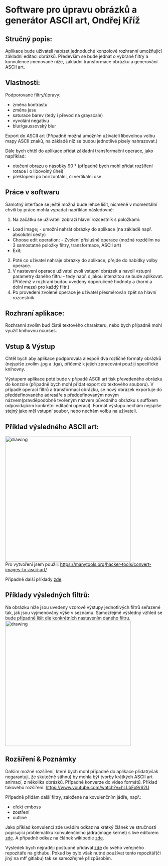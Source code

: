 # Software pro úpravu obrázků a generátor ASCII art, Ondřej Kříž
## Stručný popis:

Aplikace bude uživateli nabízet jednoduché konzolové rozhranní umožňující základní editaci obrázků. Především se bude jednat o vybrané filtry a konvulence jmenované níže, základní transformace obrázku a generování ASCII art.  

## Vlastnosti:
Podporované filtry/úpravy:
 - změna kontrastu
 - změna jasu
 - saturace barev (tedy i převod na grayscale)
 - vyvolání negativu
 - blur/gaussovský blur

Export do ASCII art
(Případně možná umožním uživateli libovolnou volbu mapy ASCII znaků, na základě níž se budou jednotlivé pixely nahrazovat.)


Dále bych chtěl do aplikace přidat základní transformační operace, jako například:
- otočení obrazu o násobky 90 ° (případně bych mohl přidat rozšíření rotace i o libovolný úhel)
- překlopení po horizontální, či vertikální ose

## Práce v softwaru
Samotný interface se ještě možná bude lehce lišit, nicméně v momentální chvíli by práce mohla vypadat například následovně:
 1. Na začátku se uživateli zobrazí hlavní rozcestník s položkami:
  - Load image; - umožní nahrát obrázky do aplikace (na základě např. absolutní cesty)
  - Choose edit operation; - Zvolení příslušné operace (možná rozdělím na 3 samostatné položky filtry, transformace, ASCII art)
  - Exit;
 2. Poté co uživatel nahraje obrázky do aplikace, přejde do nabídky volby operace.
 3. V nastevení operace uživatel zvolí vstupní obrázek a navolí vstupní parametry daného filtru - tedy např. s jakou intenzitou se bude aplikovat.(Přičemž v rozhraní budou uvedeny doporučené hodnoty a (horní a dolní meze) pro každý filtr.)
 4. Po provedení zvolené operace je uživatel přesměrován zpět na hlavní rozcestník.
 
## Rozhraní aplikace:
Rozhranní zvolím buď čistě textového charakteru, nebo bych případně mohl využít knihovnu ncurses. 

## Vstup & Výstup
Chtěl bych aby aplikace podporovala alespoň dva rozličné formáty obrázků (nejspíše zvolím .jpg a .tga), přičemž k jejich zpracování použiji specifické knihovny.

Výstupem aplikace poté bude v případě ASCII art tisk převedeného obrázku do konzole (případně bych mohl přidat export do textového souboru). V případě operací filtrů a transformací obrázku, se nový obrázek exportuje do předdefinovaného adresáře s předdefinovaným novým názvem(pravděpodobně tvořeným názvem původního obrázku s suffixem odpovídajícím konkrétní editační operaci). Formát výstupu nechám nejspíše stejný jako měl vstupní soubor, nebo nechám volbu na uživateli.


## Příklad výsledného ASCII art:
<img src="zapoctovy_program_specifikace/ascii_example.jpg" alt="drawing" width="400"/> <br>
Pro vytvoření jsem použil: https://manytools.org/hacker-tools/convert-images-to-ascii-art/

Případně další příklady <a href="https://www.google.cz/search?q=ascii+art&sxsrf=AOaemvIimboiElMdk7LrD4VW4hkXoNpNoQ:1637189735808&source=lnms&tbm=isch&sa=X&ved=2ahUKEwjFuYeFv6D0AhWC-6QKHQMoAokQ_AUoAXoECAIQAw&biw=1920&bih=937&dpr=1">zde</a>.

## Příklady výsledných filtrů:
Na obrázku níže jsou uvedeny vzorové výstupy jednotlivých filtrů seřazené tak, jak jsou vyjmenovány výše v seznamu.
Samozřejmě výsledný vzhled se bude případně lišit dle konkrétních nastavením daného filtru.<br>
<img src="zapoctovy_program_specifikace/penguin_filters.jpg" alt="drawing" width="400"/> <br>


## Rozšíření & Poznámky
Dalším možné rozšíření, které bych mohl případně do aplikace přidat(však negarantuji, že skutečně stihnu) by mohla být tvorby krátkých ASCII art animací, z několika obrázků. Případně konverze do video formátů.
Příklad takového rozšíření: https://www.youtube.com/watch?v=hLLbFx9r62U

Případně přidám další filtry, založené na kovulenčním jádře, např.:
 - efekt emboss
 - zostření
 - outline

Jako příklad konvulencí zde uvádím odkaz na krátký článek ve stručnosti popisující problematiku konvulenčíního jádra(image kernel) s live editorem <a href="https://setosa.io/ev/image-kernels/">zde</a>. A případně odkaz na článek wikipedie <a href="https://en.wikipedia.org/wiki/Kernel_(image_processing)">zde</a>.

Výsledek bych nejraději postupně přidával <a href ="https://github.com/Cross-bit/image_processor.git">zde</a> do svého veřejného repozitáře na githubu. Pokud by bylo však nutné používat tento repozitář(či jiný na mff gitlabu) tak se samozřejmě přizpůsobím.
